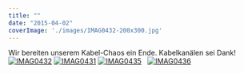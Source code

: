 ```yaml
---
title: ""
date: "2015-04-02"
coverImage: './images/IMAG0432-200x300.jpg'
---
```


Wir bereiten unserem Kabel-Chaos ein Ende. Kabelkanälen sei Dank! [![IMAG0432](../images/IMAG0432-200x300.jpg)](https://hackzogtum-coburg.de/wp-content/uploads/2015/04/IMAG0432.jpg) [![IMAG0431](../images/IMAG0431-200x300.jpg)](https://hackzogtum-coburg.de/wp-content/uploads/2015/04/IMAG0431.jpg) [![IMAG0435](../images/IMAG0435-300x200.jpg)](https://hackzogtum-coburg.de/wp-content/uploads/2015/04/IMAG0435.jpg)   [![IMAG0436](../images/IMAG0436-300x200.jpg)](https://hackzogtum-coburg.de/wp-content/uploads/2015/04/IMAG0436.jpg)
